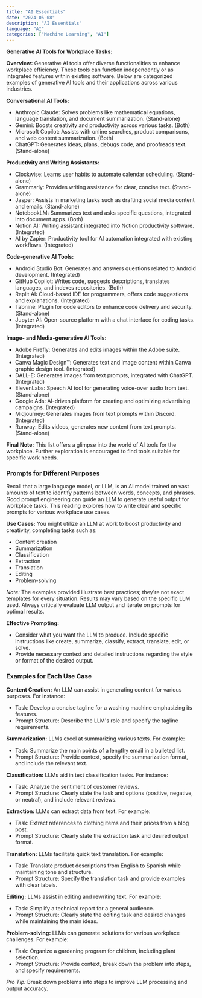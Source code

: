 ```yaml
---
title: "AI Essentials"
date: "2024-05-08"
description: "AI Essentials"
language: "AI"
categories: ["Machine Learning", "AI"]
---
```

**Generative AI Tools for Workplace Tasks:**

**Overview:**
Generative AI tools offer diverse functionalities to enhance workplace efficiency. These tools can function independently or as integrated features within existing software. Below are categorized examples of generative AI tools and their applications across various industries.

**Conversational AI Tools:**
- Anthropic Claude: Solves problems like mathematical equations, language translation, and document summarization. (Stand-alone)
- Gemini: Boosts creativity and productivity across various tasks. (Both)
- Microsoft Copilot: Assists with online searches, product comparisons, and web content summarization. (Both)
- ChatGPT: Generates ideas, plans, debugs code, and proofreads text. (Stand-alone)

**Productivity and Writing Assistants:**
- Clockwise: Learns user habits to automate calendar scheduling. (Stand-alone)
- Grammarly: Provides writing assistance for clear, concise text. (Stand-alone)
- Jasper: Assists in marketing tasks such as drafting social media content and emails. (Stand-alone)
- NotebookLM: Summarizes text and asks specific questions, integrated into document apps. (Both)
- Notion AI: Writing assistant integrated into Notion productivity software. (Integrated)
- AI by Zapier: Productivity tool for AI automation integrated with existing workflows. (Integrated)

**Code-generative AI Tools:**
- Android Studio Bot: Generates and answers questions related to Android development. (Integrated)
- GitHub Copilot: Writes code, suggests descriptions, translates languages, and indexes repositories. (Both)
- Replit AI: Cloud-based IDE for programmers, offers code suggestions and explanations. (Integrated)
- Tabnine: Plugin for code editors to enhance code delivery and security. (Stand-alone)
- Jupyter AI: Open-source platform with a chat interface for coding tasks. (Integrated)

**Image- and Media-generative AI Tools:**
- Adobe Firefly: Generates and edits images within the Adobe suite. (Integrated)
- Canva Magic Design™: Generates text and image content within Canva graphic design tool. (Integrated)
- DALL-E: Generates images from text prompts, integrated with ChatGPT. (Integrated)
- ElevenLabs: Speech AI tool for generating voice-over audio from text. (Stand-alone)
- Google Ads: AI-driven platform for creating and optimizing advertising campaigns. (Integrated)
- Midjourney: Generates images from text prompts within Discord. (Integrated)
- Runway: Edits videos, generates new content from text prompts. (Stand-alone)

**Final Note:**
This list offers a glimpse into the world of AI tools for the workplace. Further exploration is encouraged to find tools suitable for specific work needs.

### Prompts for Different Purposes

Recall that a large language model, or LLM, is an AI model trained on vast amounts of text to identify patterns between words, concepts, and phrases. Good prompt engineering can guide an LLM to generate useful output for workplace tasks. This reading explores how to write clear and specific prompts for various workplace use cases.

**Use Cases:**
You might utilize an LLM at work to boost productivity and creativity, completing tasks such as:
- Content creation
- Summarization
- Classification
- Extraction
- Translation
- Editing
- Problem-solving

*Note:* The examples provided illustrate best practices; they're not exact templates for every situation. Results may vary based on the specific LLM used. Always critically evaluate LLM output and iterate on prompts for optimal results.

**Effective Prompting:**
- Consider what you want the LLM to produce. Include specific instructions like create, summarize, classify, extract, translate, edit, or solve.
- Provide necessary context and detailed instructions regarding the style or format of the desired output.

### Examples for Each Use Case

**Content Creation:**
An LLM can assist in generating content for various purposes. For instance:
- Task: Develop a concise tagline for a washing machine emphasizing its features.
- Prompt Structure: Describe the LLM's role and specify the tagline requirements.

**Summarization:**
LLMs excel at summarizing various texts. For example:
- Task: Summarize the main points of a lengthy email in a bulleted list.
- Prompt Structure: Provide context, specify the summarization format, and include the relevant text.

**Classification:**
LLMs aid in text classification tasks. For instance:
- Task: Analyze the sentiment of customer reviews.
- Prompt Structure: Clearly state the task and options (positive, negative, or neutral), and include relevant reviews.

**Extraction:**
LLMs can extract data from text. For example:
- Task: Extract references to clothing items and their prices from a blog post.
- Prompt Structure: Clearly state the extraction task and desired output format.

**Translation:**
LLMs facilitate quick text translation. For example:
- Task: Translate product descriptions from English to Spanish while maintaining tone and structure.
- Prompt Structure: Specify the translation task and provide examples with clear labels.

**Editing:**
LLMs assist in editing and rewriting text. For example:
- Task: Simplify a technical report for a general audience.
- Prompt Structure: Clearly state the editing task and desired changes while maintaining the main ideas.

**Problem-solving:**
LLMs can generate solutions for various workplace challenges. For example:
- Task: Organize a gardening program for children, including plant selection.
- Prompt Structure: Provide context, break down the problem into steps, and specify requirements.

*Pro Tip:* Break down problems into steps to improve LLM processing and output accuracy.
